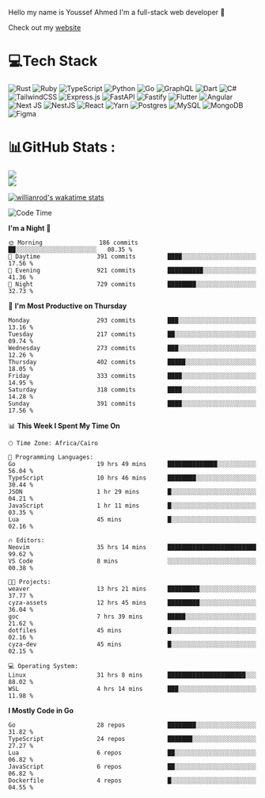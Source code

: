 Hello my name is Youssef Ahmed I'm a full-stack web developer 👋

Check out my [website](https://youssefahmed.vercel.app)
 
# 💻Tech Stack

![Rust](https://img.shields.io/badge/rust-%23000000.svg?style=for-the-badge&logo=rust&logoColor=white) ![Ruby](https://img.shields.io/badge/ruby-%23CC342D.svg?style=for-the-badge&logo=ruby&logoColor=white) ![TypeScript](https://img.shields.io/badge/typescript-%23007ACC.svg?style=for-the-badge&logo=typescript&logoColor=white) ![Python](https://img.shields.io/badge/python-3670A0?style=for-the-badge&logo=python&logoColor=ffdd54) ![Go](https://img.shields.io/badge/go-%2300ADD8.svg?style=for-the-badge&logo=go&logoColor=white) ![GraphQL](https://img.shields.io/badge/-GraphQL-E10098?style=for-the-badge&logo=graphql&logoColor=white) ![Dart](https://img.shields.io/badge/dart-%230175C2.svg?style=for-the-badge&logo=dart&logoColor=white) ![C#](https://img.shields.io/badge/c%23-%23239120.svg?style=for-the-badge&logo=c-sharp&logoColor=white) ![TailwindCSS](https://img.shields.io/badge/tailwindcss-%2338B2AC.svg?style=for-the-badge&logo=tailwind-css&logoColor=white) ![Express.js](https://img.shields.io/badge/express.js-%23404d59.svg?style=for-the-badge&logo=express&logoColor=%2361DAFB) ![FastAPI](https://img.shields.io/badge/FastAPI-005571?style=for-the-badge&logo=fastapi) ![Fastify](https://img.shields.io/badge/fastify-%23000000.svg?style=for-the-badge&logo=fastify&logoColor=white) ![Flutter](https://img.shields.io/badge/Flutter-%2302569B.svg?style=for-the-badge&logo=Flutter&logoColor=white) ![Angular](https://img.shields.io/badge/angular-%23DD0031.svg?style=for-the-badge&logo=angular&logoColor=white) ![Next JS](https://img.shields.io/badge/Next-black?style=for-the-badge&logo=next.js&logoColor=white) ![NestJS](https://img.shields.io/badge/nestjs-%23E0234E.svg?style=for-the-badge&logo=nestjs&logoColor=white) ![React](https://img.shields.io/badge/react-%2320232a.svg?style=for-the-badge&logo=react&logoColor=%2361DAFB) ![Yarn](https://img.shields.io/badge/yarn-%232C8EBB.svg?style=for-the-badge&logo=yarn&logoColor=white) ![Postgres](https://img.shields.io/badge/postgres-%23316192.svg?style=for-the-badge&logo=postgresql&logoColor=white) ![MySQL](https://img.shields.io/badge/mysql-%2300f.svg?style=for-the-badge&logo=mysql&logoColor=white) ![MongoDB](https://img.shields.io/badge/MongoDB-%234ea94b.svg?style=for-the-badge&logo=mongodb&logoColor=white)     ![Figma](https://img.shields.io/badge/figma-%23F24E1E.svg?style=for-the-badge&logo=figma&logoColor=white)

# 📊GitHub Stats :

![](https://github-readme-stats.vercel.app/api?username=joetifa2003&theme=tokyonight&hide_border=false&include_all_commits=false&count_private=false)<br/>
![](https://github-readme-streak-stats.herokuapp.com/?user=joetifa2003&theme=tokyonight&hide_border=false)<br/>

[![willianrod's wakatime stats](https://github-readme-stats.vercel.app/api/wakatime?username=joetifa2003&layout=compact)](https://github.com/anuraghazra/github-readme-stats)
<!--START_SECTION:waka-->
![Code Time](http://img.shields.io/badge/Code%20Time-3%2C798%20hrs%2026%20mins-blue)

**I'm a Night 🦉** 

```text
🌞 Morning                186 commits         ██░░░░░░░░░░░░░░░░░░░░░░░   08.35 % 
🌆 Daytime                391 commits         ████░░░░░░░░░░░░░░░░░░░░░   17.56 % 
🌃 Evening                921 commits         ██████████░░░░░░░░░░░░░░░   41.36 % 
🌙 Night                  729 commits         ████████░░░░░░░░░░░░░░░░░   32.73 % 
```
📅 **I'm Most Productive on Thursday** 

```text
Monday                   293 commits         ███░░░░░░░░░░░░░░░░░░░░░░   13.16 % 
Tuesday                  217 commits         ██░░░░░░░░░░░░░░░░░░░░░░░   09.74 % 
Wednesday                273 commits         ███░░░░░░░░░░░░░░░░░░░░░░   12.26 % 
Thursday                 402 commits         █████░░░░░░░░░░░░░░░░░░░░   18.05 % 
Friday                   333 commits         ████░░░░░░░░░░░░░░░░░░░░░   14.95 % 
Saturday                 318 commits         ████░░░░░░░░░░░░░░░░░░░░░   14.28 % 
Sunday                   391 commits         ████░░░░░░░░░░░░░░░░░░░░░   17.56 % 
```


📊 **This Week I Spent My Time On** 

```text
🕑︎ Time Zone: Africa/Cairo

💬 Programming Languages: 
Go                       19 hrs 49 mins      ██████████████░░░░░░░░░░░   56.04 % 
TypeScript               10 hrs 46 mins      ████████░░░░░░░░░░░░░░░░░   30.44 % 
JSON                     1 hr 29 mins        █░░░░░░░░░░░░░░░░░░░░░░░░   04.21 % 
JavaScript               1 hr 11 mins        █░░░░░░░░░░░░░░░░░░░░░░░░   03.35 % 
Lua                      45 mins             █░░░░░░░░░░░░░░░░░░░░░░░░   02.16 % 

🔥 Editors: 
Neovim                   35 hrs 14 mins      █████████████████████████   99.62 % 
VS Code                  8 mins              ░░░░░░░░░░░░░░░░░░░░░░░░░   00.38 % 

🐱‍💻 Projects: 
weaver                   13 hrs 21 mins      █████████░░░░░░░░░░░░░░░░   37.77 % 
cyza-assets              12 hrs 45 mins      █████████░░░░░░░░░░░░░░░░   36.04 % 
goc                      7 hrs 39 mins       █████░░░░░░░░░░░░░░░░░░░░   21.62 % 
dotfiles                 45 mins             █░░░░░░░░░░░░░░░░░░░░░░░░   02.16 % 
cyza-dev                 45 mins             █░░░░░░░░░░░░░░░░░░░░░░░░   02.15 % 

💻 Operating System: 
Linux                    31 hrs 8 mins       ██████████████████████░░░   88.02 % 
WSL                      4 hrs 14 mins       ███░░░░░░░░░░░░░░░░░░░░░░   11.98 % 
```

**I Mostly Code in Go** 

```text
Go                       28 repos            ████████░░░░░░░░░░░░░░░░░   31.82 % 
TypeScript               24 repos            ███████░░░░░░░░░░░░░░░░░░   27.27 % 
Lua                      6 repos             ██░░░░░░░░░░░░░░░░░░░░░░░   06.82 % 
JavaScript               6 repos             ██░░░░░░░░░░░░░░░░░░░░░░░   06.82 % 
Dockerfile               4 repos             █░░░░░░░░░░░░░░░░░░░░░░░░   04.55 % 
```




<!--END_SECTION:waka-->
